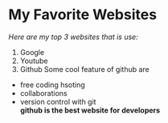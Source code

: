 # My Favorite Websites
_Here are my top 3 websites that is use:_
1. Google
2. Youtube
3. Github
Some cool feature of github are
- free coding hsoting
- collaborations
- version control with git\
  **github is the best website for developers**
